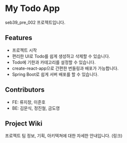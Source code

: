 # My Todo App

seb39_pre_002 프로젝트입니다.

## Features
- 프로젝트 시작
- 편리한 UI로 Todo를 쉽게 생성하고 삭제할 수 있습니다.
- Todo에 기한과 카테고리를 설정할 수 있습니다.
- create-react-app으로 간편한 번들링과 배포가 가능합니다.
- Spring Boot로 쉽게 서버 배포를 할 수 있습니다.

## Contributors

- FE: 류지창, 이준호
- BE: 김문식, 정진철, 금도영

## Project Wiki

프로젝트 팀 정보, 기획, 아키텍쳐에 대한 자세한 안내입니다.
(링크)